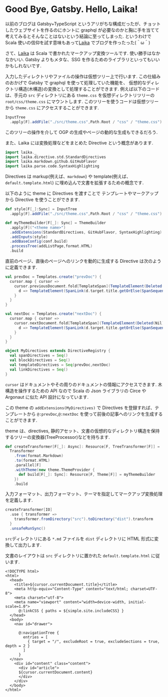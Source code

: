 # Good Bye, Gatsby. Hello, Laika!

以前のブログは Gatsby+TypeScript というアリがちな構成だったが、チョットしたウェブサイトを作るのにホントに graphql が必要なのかと胸に手を当てて考えてみるとそんなことはないという結論に至ってしまった. 
というわけで Scala 使いの信仰を試す意味もあって[Laika](http://planet42.github.io/Laika/) でブログを作ったった(＾ω＾)


さて、[Laika](http://planet42.github.io/Laika/) は Scala で書かれたマークアップ変換ツールです.
使い勝手はなかなかいい. Gatsby よりもメタな、SSG を作るためのライブラリといってもいいかもしれないです.


入力したディレクトリやファイルの操作は仮想ツリー上で行います. この仕組みのおかげで Gatsby で graphql を使って処理していた機能を、
仮想的なディレクトリ構造(木構造)の変換として処理することができます.
例えば以下のコードは、手元の `src` ディレクトリにある `theme.css` を仮想ディレクトリツリーの `root/css/theme.css` にマウントします.
このツリーを使うコードは仮想ツリーから `theme.css` にアクセスすることができます.
```scala
InputTree
  .apply[F].addFile("./src/theme.css",Path.Root / "css" / "theme.css")
```
このツリーの操作を介して OGP の生成やページの動的な生成もできるだろう.

また、Laika には変換処理などをまとめた Directive という概念があります.
```scala
import laika._
import laika.directive.std.StandardDirectives
import laika.markdown.github.GitHubFlavor
import laika.parse.code.SyntaxHighlighting
```
Directives は markup(例えば、`markdown`) や template(例えば、`default.template.html`)
に埋め込んで文書を拡張するための概念です.

以下のように theme に Directives を渡すことで テンプレートやマークアップから Directive を使うことができます.

```scala
def style[F[_]:Sync] = InputTree
  .apply[F].addFile("./src/theme.css",Path.Root / "css" / "theme.css")

def myThemeBuilder[F[_]: Sync] = ThemeBuilder
  .apply[F]("<theme name>")
  .addExtensions(StandardDirectives, GitHubFlavor, SyntaxHighlighting)
  .addInputs(style)
  .addBaseConfig(conf.build)
  .processTree(addListPage,format.HTML)
  .build
```

直前のページ、直後のページへのリンクを動的に生成する Directive は次のように定義できます.

```scala
val prevDoc = Templates.create("prevDoc") {
  cursor.map { cursor =>
    cursor.previousDocument.fold[TemplateSpan](TemplateElement(Deleted(Nil))) {
      d => TemplateElement(SpanLink(d.target.title.getOrElse(SpanSequence(Text(d.path.toString)+:Nil)) +:Nil,InternalTarget(laika.ast.PathBase.parse(d.path.toString))))
    }
  }
}

val nextDoc = Templates.create("nextDoc") {
  cursor.map { cursor =>
    cursor.nextDocument.fold[TemplateSpan](TemplateElement(Deleted(Nil))) {
      d => TemplateElement(SpanLink(d.target.title.getOrElse(SpanSequence(Text(d.path.toString)+:Nil)) +:Nil,InternalTarget(laika.ast.PathBase.parse(d.path.toString))))
    }
  }
}

object MyDirectives extends DirectiveRegistry {
  val spanDirectives = Seq()
  val blockDirectives = Seq()
  val templateDirectives = Seq(prevDoc,nextDoc)
  val linkDirectives = Seq()
}

```

`cursor` はドキュメントやその周りのドキュメントの情報にアクセスできます. 木構造を操作するための API なので Scala の Json ライブラリの Circe や Argonaut に似た API 設計になっています.

この theme の `addExtensions(MyDirectives)` で Directives を登録すれば、テンプレートから `@:prevDoc`,`@:nextDoc` を使って前後の記事へのリンクを生成することができます.


theme は、directives, 静的アセット、文書の仮想的なディレクトリ構造を保持するツリーの変換器(TreeProcessor)などを持ちます.


```scala
def createTransformer[F[_]: Async]: Resource[F, TreeTransformer[F]] =
  Transformer
    .from(format.Markdown)
    .to(format.HTML)
    .parallel[F]
    .withTheme(new theme.ThemeProvider {
      def build[F[_]: Sync]: Resource[F, Theme[F]] = myThemeBuilder
    })
    .build
```

入力フォーマット、出力フォーマット、テーマを指定してマークアップ変換処理を定義します.

```scala
createTransformer[IO]
  .use { transformer =>
    transformer.fromDirectory("src").toDirectory("dist").transform
  }
  .unsafeRunSync()
```

`src`ディレクトリにある `*.md` ファイルを `dist` ディレクトリに HTML 形式に変換して出力します.

文書のレイアウトは `src` ディレクトリに置かれた `default.template.html` に従います.

```laika-html
<!DOCTYPE html>
<html>
  <head>
    <title>${cursor.currentDocument.title}</title>
    <meta http-equiv="Content-Type" content="text/html; charset=UTF-8">
    <meta charset="utf-8">
    <meta name="viewport" content="width=device-width, initial-scale=1.0">
      @:linkCSS { paths = ${simple.site.includeCSS} }
  </head>
  <body>
    <nav id="drawer">
      
      @:navigationTree {
        entries = [ 
          { target = "/", excludeRoot = true, excludeSections = true, depth = 2 } 
        ]
      }
  </nav>
    <div id="content" class="content">
      <div id="article">
      ${cursor.currentDocument.content}
      </div>
    </div>
  </body>
</html>

```
